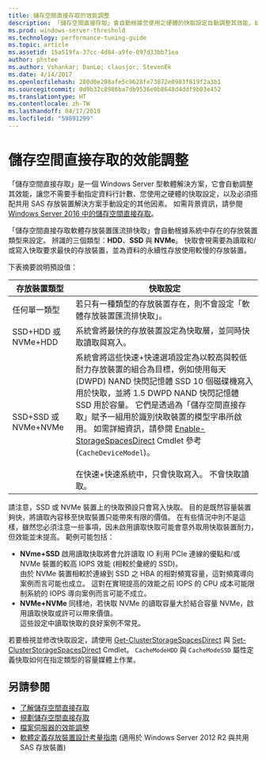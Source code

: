 ```yaml
---
title: 儲存空間直接存取的效能調整
description: 「儲存空間直接存取」會自動根據您使用之硬體的快取設定自動調整其效能，如此主題所描述。
ms.prod: windows-server-threshold
ms.technology: performance-tuning-guide
ms.topic: article
ms.assetid: 15a519fa-37cc-4d84-a9fe-097d33bb71ea
author: phstee
ms.author: Vshankar; DanLo; clausjor; StevenEk
ms.date: 4/14/2017
ms.openlocfilehash: 280d0e298afe5c9628fe73872e0983f819f2a3b1
ms.sourcegitcommit: 0d0b32c8986ba7db9536e0b8648d4ddf9b03e452
ms.translationtype: HT
ms.contentlocale: zh-TW
ms.lasthandoff: 04/17/2019
ms.locfileid: "59891299"
---
```

# <a name="performance-tuning-for-storage-spaces-direct"></a>儲存空間直接存取的效能調整

「儲存空間直接存取」是一個 Windows Server 型軟體解決方案，它會自動調整其效能，讓您不需要手動指定資料行計數、您使用之硬體的快取設定，以及必須搭配共用 SAS 存放裝置解決方案手動設定的其他因素。 如需背景資訊，請參閱 [Windows Server 2016 中的儲存空間直接存取](../../../../storage/storage-spaces/storage-spaces-direct-overview.md)。

「儲存空間直接存取軟體存放裝置匯流排快取」會自動根據系統中存在的存放裝置類型來設定。 辨識的三個類型：**HDD**、**SSD** 與 **NVMe**。 快取會視需要為讀取和/或寫入快取要求最快的存放裝置，並為資料的永續性存放使用較慢的存放裝置。

下表摘要說明預設值：

| 存放裝置類型 | 快取設定 |
| --- | --- |
| 任何單一類型 | 若只有一種類型的存放裝置存在，則不會設定「軟體存放裝置匯流排快取」。 |
| SSD+HDD 或 NVMe+HDD | 系統會將最快的存放裝置設定為快取層，並同時快取讀取與寫入。 |
| SSD+SSD 或 NVMe+NVMe | 系統會將這些快速+快速選項設定為以較高與較低耐力存放裝置的組合為目標，例如使用每天 (DWPD) NAND 快閃記憶體 SSD 10 個磁碟機寫入用於快取，並將 1.5 DWPD NAND 快閃記憶體 SSD 用於容量。 它們是透過為「儲存空間直接存取」賦予一組用於識別快取裝置的模型字串所啟用。 如需詳細資訊，請參閱 [Enable-StorageSpacesDirect](https://technet.microsoft.com/library/mt589697.aspx) Cmdlet 參考 (`CacheDeviceModel`)。 <br><br>在快速+快速系統中，只會快取寫入。 不會快取讀取。 |

請注意，SSD 或 NVMe 裝置上的快取預設只會寫入快取。 目的是既然容量裝置夠快，將讀取內容移至快取裝置只能帶來有限的價值。 在有些情況中則不是這樣，雖然您必須注意一些事項，因未啟用讀取快取可能會意外取用快取裝置耐力，但效能並未提高。 範例可能包括：

* **NVme+SSD** 啟用讀取快取將會允許讀取 IO 利用 PCIe 連線的優點和/或 NVMe 裝置的較高 IOPS 效能 (相較於彙總的 SSD)。 <br>由於 NVMe 裝置相較於連線到 SSD 之 HBA 的相對頻寬容量，這對頻寬導向案例而言可能也成立。 這對在實現提高的效能之前 IOPS 的 CPU 成本可能限制系統的 IOPS 導向案例而言可能不成立。
* **NVMe+NVMe** 同樣地，若快取 NVMe 的讀取容量大於結合容量 NVMe，啟用讀取快取或許可以帶來價值。 <br>這些設定中讀取快取的良好案例不常見。

若要檢視並修改快取設定，請使用 [Get-ClusterStorageSpacesDirect](https://technet.microsoft.com/library/mt634616.aspx) 與 [Set-ClusterStorageSpacesDirect](https://technet.microsoft.com/library/mt763265.aspx) Cmdlet。 `CacheModeHDD` 與 `CacheModeSSD` 屬性定義快取如何在指定類型的容量媒體上作業。

## <a name="see-also"></a>另請參閱

- [了解儲存空間直接存取](../../../../storage/storage-spaces/understand-storage-spaces-direct.md)
- [規劃儲存空間直接存取](../../../../storage/storage-spaces/plan-storage-spaces-direct.md)
- [檔案伺服器的效能調整](../../role/file-server/index.md)
- [軟體定義存放裝置設計考量指南](https://technet.microsoft.com/library/mt243829.aspx) (適用於 Windows Server 2012 R2 與共用 SAS 存放裝置)

